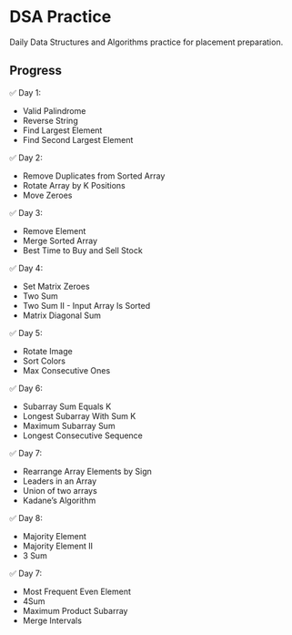 # DSA Practice

Daily Data Structures and Algorithms practice for placement preparation.

## Progress

✅ Day 1:
- Valid Palindrome
- Reverse String
- Find Largest Element 
- Find Second Largest Element 

✅ Day 2:
- Remove Duplicates from Sorted Array
- Rotate Array by K Positions
- Move Zeroes

✅ Day 3:
- Remove Element
- Merge Sorted Array
- Best Time to Buy and Sell Stock

✅ Day 4:
- Set Matrix Zeroes
- Two Sum
- Two Sum II - Input Array Is Sorted
- Matrix Diagonal Sum

✅ Day 5:
- Rotate Image
- Sort Colors
- Max Consecutive Ones

✅ Day 6:
- Subarray Sum Equals K
- Longest Subarray With Sum K  
- Maximum Subarray Sum
- Longest Consecutive Sequence

✅ Day 7:
- Rearrange Array Elements by Sign
- Leaders in an Array
- Union of two arrays
- Kadane’s Algorithm

✅ Day 8:
- Majority Element
- Majority Element II
- 3 Sum

✅ Day 7:
- Most Frequent Even Element
- 4Sum
- Maximum Product Subarray
- Merge Intervals